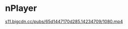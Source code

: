 nPlayer
=======


[s11.bigcdn.cc/pubs/65d1447170d285.14234709/1080.mp4](nplayer-http://s11.bigcdn.cc/pubs/65d1447170d285.14234709/1080.mp4)

